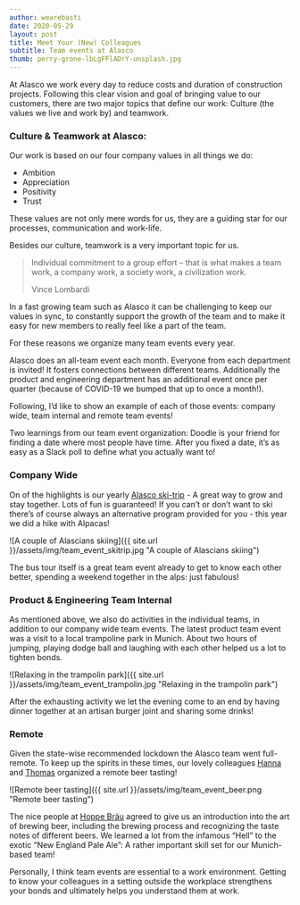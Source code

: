 ```yaml
---
author: wearebasti
date: 2020-05-29
layout: post
title: Meet Your (New) Colleagues
subtitle: Team events at Alasco
thumb: perry-grone-lbLgFFlADrY-unsplash.jpg
---
```

At Alasco we work every day to reduce costs and duration of construction projects. Following this clear vision and goal of bringing value to our customers, there are two major topics that define our work: Culture (the values we live  and work by) and teamwork.

### Culture & Teamwork at Alasco:
Our work is based on our four company values in all things we do:

- Ambition
- Appreciation
- Positivity
- Trust
  
These values are not only mere words for us, they are a guiding star for our processes, communication and work-life. 

Besides our culture, teamwork is a very important topic for us.

<blockquote class="twitter-tweet blockquote text-right" data-lang="en"><p lang="en" dir="ltr" class="mb-0">Individual commitment to a group effort – that is what makes a team work, a company work, a society work, a civilization work.</p>
    <footer class="blockquote-footer">Vince Lombardi</footer>
</blockquote>

In a fast growing team such as Alasco it can be challenging to keep our values in sync, to constantly support the growth of the team and to make it easy for new members to really feel like a part of the team. 

For these reasons we organize many team events every year.

Alasco does an all-team event each month. Everyone from each department is invited! It fosters connections between different teams.  Additionally the product and engineering department has an additional event once per quarter (because of COVID-19 we bumped that up to once a month!). 

Following, I’d like to show an example of each of those events: company wide, team internal and remote team events!

Two learnings from our team event organization: 
Doodle is your friend for finding a date where most people have time. After you fixed a date, it’s as easy as a Slack poll to define what you actually want to!

### Company Wide
On of the highlights is our yearly [Alasco ski-trip](https://www.linkedin.com/posts/alasco-software_teamalasco-skitrip-alascoonsnow-activity-6642799752998080513-l8uL) - A great way to grow and stay together. Lots of fun is guaranteed! If you can’t or don’t want to ski there’s of course always an alternative program provided for you - this year we did a hike with Alpacas!

![A couple of Alascians skiing]({{ site.url }}/assets/img/team_event_skitrip.jpg "A couple of Alascians skiing")

The bus tour itself is a great team event already to get to know each other better, spending a weekend together in the alps: just fabulous!

### Product & Engineering Team Internal
As mentioned above, we also do activities in the individual teams, in addition to our company wide team events. The latest product team event was a visit to a local trampoline park in Munich. About two hours of jumping, playing dodge ball and laughing with each other helped us a lot to tighten bonds.

![Relaxing in the trampolin park]({{ site.url }}/assets/img/team_event_trampolin.jpg "Relaxing in the trampolin park")

After the exhausting activity we let the evening come to an end by having dinner together at an artisan burger joint and sharing some drinks!

### Remote
Given the state-wise recommended lockdown the Alasco team went full-remote. To keep up the spirits in these times, our lovely colleagues [Hanna](https://www.linkedin.com/in/hannakoepff/) and [Thomas](https://www.linkedin.com/in/tplatiel/) organized a remote beer tasting!

![Remote beer tasting]({{ site.url }}/assets/img/team_event_beer.png "Remote beer tasting")

The nice people at [Hoppe Bräu](https://www.hoppebraeu.de/en) agreed to give us an introduction into the art of  brewing beer, including the brewing process and recognizing the taste notes of different beers. We learned a lot from the infamous “Hell” to the exotic “New England Pale Ale”: A rather important skill set for our Munich-based team!

Personally, I think team events are essential to a work environment. Getting to know your colleagues in a setting outside the workplace strengthens your bonds and ultimately helps you understand them at work.